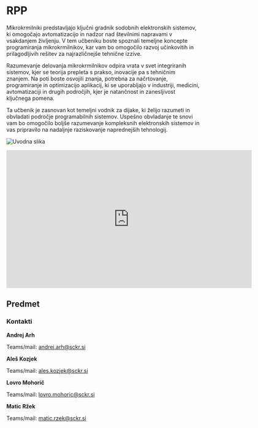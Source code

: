 # RPP

Mikrokrmilniki predstavljajo ključni gradnik sodobnih elektronskih sistemov, ki omogočajo avtomatizacijo in nadzor nad številnimi napravami v vsakdanjem življenju. V tem učbeniku boste spoznali temeljne koncepte programiranja mikrokrmilnikov, kar vam bo omogočilo razvoj učinkovitih in prilagodljivih rešitev za najrazličnejše tehnične izzive.

Razumevanje delovanja mikrokrmilnikov odpira vrata v svet integriranih sistemov, kjer se teorija prepleta s prakso, inovacije pa s tehničnim znanjem. Na poti boste osvojili znanja, potrebna za načrtovanje, programiranje in optimizacijo aplikacij, ki se uporabljajo v industriji, medicini, avtomatizaciji in drugih področjih, kjer je natančnost in zanesljivost ključnega pomena.

Ta učbenik je zasnovan kot temeljni vodnik za dijake, ki želijo razumeti in obvladati področje programabilnih sistemov. Uspešno obvladanje te snovi vam bo omogočilo boljše razumevanje kompleksnih elektronskih sistemov in vas pripravilo na nadaljnje raziskovanje naprednejših tehnologij.

![Uvodna slika](https://sckr-my.sharepoint.com/personal/matic_rzek_sckr_si/_layouts/15/embed.aspx?UniqueId=ea94f717-df18-49c8-8ec4-a58dd96988d5)


<iframe src="https://sckr-my.sharepoint.com/personal/matic_rzek_sckr_si/_layouts/15/embed.aspx?UniqueId=ea94f717-df18-49c8-8ec4-a58dd96988d5" width="640" height="360" frameborder="0" scrolling="no" allowfullscreen title="IOT"></iframe>

## Predmet

### Kontakti

**Andrej Arh**

Teams/mail: andrej.arh@sckr.si

**Aleš Kozjek**

Teams/mail: ales.kozjek@sckr.si

**Lovro Mohorič**

Teams/mail: lovro.mohoric@sckr.si

**Matic Ržek**

Teams/mail: matic.rzek@sckr.si
